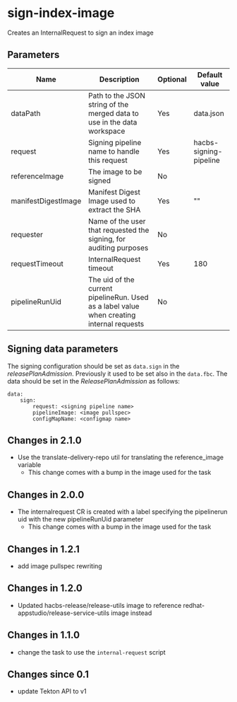 # sign-index-image

Creates an InternalRequest to sign an index image

## Parameters

| Name                 | Description                                                                               | Optional | Default value          |
|----------------------|-------------------------------------------------------------------------------------------|----------|------------------------|
| dataPath             | Path to the JSON string of the merged data to use in the data workspace                   | Yes      | data.json              |
| request              | Signing pipeline name to handle this request                                              | Yes      | hacbs-signing-pipeline |
| referenceImage       | The image to be signed                                                                    | No       |                        |
| manifestDigestImage  | Manifest Digest Image used to extract the SHA                                             | Yes      | ""                     |
| requester            | Name of the user that requested the signing, for auditing purposes                        | No       |                        |
| requestTimeout       | InternalRequest timeout                                                                   | Yes      | 180                    |
| pipelineRunUid       | The uid of the current pipelineRun. Used as a label value when creating internal requests | No       |                        |

## Signing data parameters

 The signing configuration should be set as `data.sign` in the _releasePlanAdmission_. Previously it used to be
 set also in the `data.fbc`. The data should be set in the _ReleasePlanAdmission_ as follows:

```
data:
    sign:
        request: <signing pipeline name>
        pipelineImage: <image pullspec>
        configMapName: <configmap name>
```

## Changes in 2.1.0
- Use the translate-delivery-repo util for translating the reference_image variable
  - This change comes with a bump in the image used for the task

## Changes in 2.0.0
- The internalrequest CR is created with a label specifying the pipelinerun uid with the new pipelineRunUid parameter
  - This change comes with a bump in the image used for the task

## Changes in 1.2.1
- add image pullspec rewriting

## Changes in 1.2.0
- Updated hacbs-release/release-utils image to reference redhat-appstudio/release-service-utils image instead

## Changes in 1.1.0
- change the task to use the `internal-request` script

## Changes since 0.1
- update Tekton API to v1
